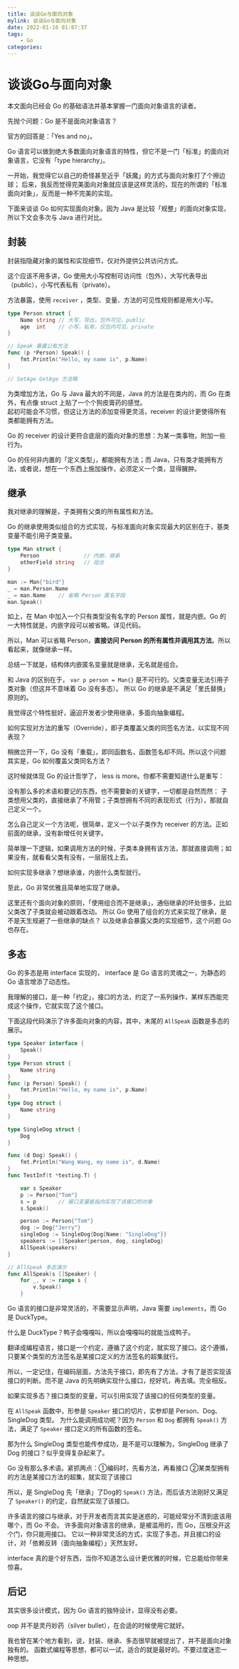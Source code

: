 ```yaml
---
title: 谈谈Go与面向对象
mylink: 谈谈Go与面向对象
date: 2022-01-16 01:07:37
tags:
	- Go
categories:
---
```


# 谈谈Go与面向对象

本文面向已经会 Go 的基础语法并基本掌握一门面向对象语言的读者。

先抛个问题：Go 是不是面向对象语言？

官方的回答是：「Yes and no」。

Go 语言可以做到绝大多数面向对象语言的特性，但它不是一门「标准」的面向对象语言，它没有「type hierarchy」。

一开始，我觉得它以自己的奇怪甚至近乎「妖魔」的方式与面向对象打了个擦边球；
后来，我反而觉得完美面向对象就应该是这样灵活的，现在的所谓的「标准面向对象」，反而是一种不完美的实现。

<!--more-->

下面来谈谈 Go 如何实现面向对象。因为 Java 是比较「规整」的面向对象实现，所以下文会多次与 Java 进行对比。

## 封装

封装指隐藏对象的属性和实现细节，仅对外提供公共访问方式。

这个应该不用多讲，Go 使用大小写控制可访问性（包外），大写代表导出（public），小写代表私有（private）。

方法暴露，使用 `receiver` ，类型、变量、方法的可见性规则都是用大小写。

```go
type Person struct {
    Name string // 大写，导出，包外可见，public
    age  int    // 小写，私有，仅包内可见，private
}

// Speak 暴露公有方法
func (p *Person) Speak() {
    fmt.Println("Hello, my name is", p.Name)
}

// SetAge GetAge 方法略
```

为类增加方法，Go 与 Java 最大的不同是，Java 的方法是在类内的，而 Go 在类外，有点像 struct 上贴了一个个狗皮膏药的感觉。  
起初可能会不习惯，但这让方法的添加变得更灵活，receiver 的设计更使得所有类都能拥有方法。

Go 的 receiver 的设计更符合底层的面向对象的思想：为某一类事物，附加一些行为。

Go 的任何非内置的「定义类型」，都能拥有方法；而 Java，只有类才能拥有方法，或者说，想在一个东西上施加操作，必须定义一个类，显得臃肿。

## 继承

我对继承的理解是，子类拥有父类的所有属性和方法。

Go 的继承使用类似组合的方式实现，与标准面向对象实现最大的区别在于，基类变量不能引用子类变量。

```go
type Man struct {
	Person              // 内嵌，继承
	otherField string   // 组合
}

man := Man{"bird"}
_ = man.Person.Name
_ = man.Name    // 省略 Person 匿名字段
man.Speak()
```

如上，在 Man 中加入一个只有类型没有名字的 Person 属性，就是内嵌。Go 的一大特性就是，内嵌字段可以被省略。详见代码。

所以，Man 可以省略 Person，**直接访问 Person 的所有属性并调用其方法**。所以看起来，就像继承一样。

总结一下就是，结构体内嵌匿名变量就是继承，无名就是组合。

和 Java 的区别在于， `var p person = Man{}` 是不可行的。父类变量无法引用子类对象（但这并不意味着 Go 没有多态）。
所以 Go 的继承是不满足「里氏替换」原则的。

我觉得这个特性挺好，逼迫开发者少使用继承，多面向抽象编程。

如何实现对方法的重写（Override），即子类覆盖父类的同签名方法，以实现不同表现？

稍微岔开一下，Go 没有「重载」，即同函数名，函数签名却不同。所以这个问题其实是，Go 如何覆盖父类同名方法？

这时候就体现 Go 的设计哲学了， less is more。你都不需要知道什么是重写：

没有那么多的术语和要记的东西，也不需要新的关键字，一切都是自然而然：
子类想用父类的，直接继承了不用管；子类想拥有不同的表现形式（行为），那就自己定义一个。

怎么自己定义一个方法呢，很简单，定义一个以子类作为 receiver 的方法。正如前面的继承，没有新增任何关键字。

简单理一下逻辑，如果调用方法的时候，子类本身拥有该方法，那就直接调用；如果没有，就看看父类有没有，一层层找上去。

如何实现多继承？想继承谁，内嵌什么类型就行。

至此，Go 非常优雅且简单地实现了继承。

这里还有个面向对象的原则，「使用组合而不是继承」，通俗继承的坏处很多，比如父类改了子类就会被动跟着改动。
所以 Go 使用了组合的方式来实现了继承，是不是天生规避了一些继承的缺点？
以及继承会暴露父类的实现细节，这个问题 Go 也存在。

## 多态

Go 的多态是用 interface 实现的， interface 是 Go 语言的灵魂之一，为静态的 Go 语言增添了动态性。

我理解的接口，是一种「约定」，接口的方法，约定了一系列操作，某样东西能完成这个操作，它就实现了这个接口。

下面这段代码演示了许多面向对象的内容，其中，末尾的 `AllSpeak` 函数是多态的展示。

```go
type Speaker interface {
	Speak()
}
type Person struct {
	Name string
}
func (p Person) Speak() {
	fmt.Println("Hello, my name is", p.Name)
}
type Dog struct {
	Name string
}

type SingleDog struct {
	Dog
}

func (d Dog) Speak() {
	fmt.Println("Wang Wang, my name is", d.Name)
}
func TestInf(t *testing.T) {

	var s Speaker
	p := Person{"Tom"}
	s = p       // 接口变量能指向实现了该接口的对象
	s.Speak()

	person := Person{"Tom"}
	dog := Dog{"Jerry"}
	singleDog := SingleDog{Dog{Name: "SingleDog"}}
	speakers := []Speaker{person, dog, singleDog}
	AllSpeak(speakers)
}

// AllSpeak 多态演示
func AllSpeak(s []Speaker) {
	for _, v := range s {
		v.Speak()
	}
```

Go 语言的接口是非常灵活的，不需要显示声明，Java 需要 `implements`，而 Go 是 DuckType。

什么是 DuckType？鸭子会嘎嘎叫，所以会嘎嘎叫的就能当成鸭子。

翻译成编程语言，接口是一个约定，遵循了这个约定，就实现了接口。这个遵循，只要某个类型的方法签名是某接口定义的方法签名的超集就行。

所以，一定记住，在编码层面，方法先于接口，即先有了方法，才有了是否实现该接口的判断。而不是 Java 的先明确实现什么接口，挖好坑，再去填。完全相反。

如果实现多态？接口类型的变量，可以引用实现了该接口的任何类型的变量。

在 `AllSpeak` 函数中，形参是 `Speaker` 接口的切片，实参却是 Person、Dog、SingleDog 类型。
为什么能调用成功呢？因为 `Person` 和 `Dog` 都拥有 `Speak()` 方法，满足了 `Speaker` 接口定义的所有函数的签名。

那为什么 SingleDog 类型也能传参成功，是不是可以理解为，SingleDog 继承了 Dog 的接口？似乎变得复杂起来了。

Go 没有那么多术语。紧抓两点：①编码时，先看方法，再看接口 ②某类型拥有的方法是某接口方法的超集，就实现了该接口

所以，是 SingleDog 先「继承」了Dog的 `Speak()` 方法，而后该方法刚好又满足了 `Speaker()` 的约定，自然就实现了该接口。

许多语言的接口与继承，对于开发者而言其实是迷惑的，可能经常分不清到底该用哪个，而 Go 不会。
许多面向对象语言的继承，是被滥用的，而 Go，压根没开这个门，你只能用接口。
它以一种非常灵活的方式，实现了多态，并且接口的设计，对「依赖反转（面向抽象编程）」天然友好。

interface 真的是个好东西，当你不知道怎么设计更优雅的时候，它总能给你带来惊喜。



## 后记

其实很多设计模式，因为 Go 语言的独特设计，显得没有必要。

oop 并不是灵丹妙药（silver bullet），在合适的时候使用它就好。

我也曾在某个地方看到，说，封装、继承、多态很早就被提出了，并不是面向对象独有的。 函数式编程等思想，都可以一试，适合的就是最好的。不要过度迷恋一种思想。